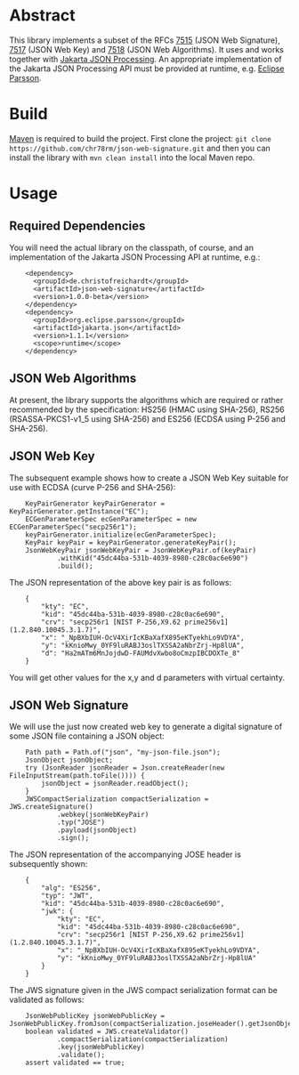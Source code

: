 # Abstract

This library implements a subset of the RFCs [7515](https://www.rfc-editor.org/rfc/rfc7515.html) (JSON Web Signature), [7517](https://www.rfc-editor.org/rfc/rfc7517) (JSON Web Key) 
and [7518](https://www.rfc-editor.org/rfc/rfc7518.html) (JSON Web Algorithms). It uses and works together with [Jakarta JSON Processing](https://github.com/jakartaee/jsonp-api). An appropriate
implementation of the Jakarta JSON Processing API must be provided at runtime, e.g. [Eclipse Parsson](https://github.com/eclipse-ee4j/parsson).

# Build

[Maven](https://maven.apache.org/) is required to build the project. First clone the project: `git clone https://github.com/chr78rm/json-web-signature.git` and then you can install the
library with `mvn clean install` into the local Maven repo.

# Usage

## Required Dependencies

You will need the actual library on the classpath, of course, and an implementation of the Jakarta JSON Processing API at runtime, e.g.:
```
    <dependency>
      <groupId>de.christofreichardt</groupId>
      <artifactId>json-web-signature</artifactId>
      <version>1.0.0-beta</version>
    </dependency>
    <dependency>
      <groupId>org.eclipse.parsson</groupId>
      <artifactId>jakarta.json</artifactId>
      <version>1.1.1</version>
      <scope>runtime</scope>
    </dependency>
```

## JSON Web Algorithms

At present, the library supports the algorithms which are required or rather recommended by the specification: HS256 (HMAC using SHA-256), RS256 (RSASSA-PKCS1-v1_5 using SHA-256) 
and ES256 (ECDSA using P-256 and SHA-256).

## JSON Web Key

The subsequent example shows how to create a JSON Web Key suitable for use with ECDSA (curve P-256 and SHA-256):
```
    KeyPairGenerator keyPairGenerator = KeyPairGenerator.getInstance("EC");
    ECGenParameterSpec ecGenParameterSpec = new ECGenParameterSpec("secp256r1");
    keyPairGenerator.initialize(ecGenParameterSpec);
    KeyPair keyPair = keyPairGenerator.generateKeyPair();
    JsonWebKeyPair jsonWebKeyPair = JsonWebKeyPair.of(keyPair)
            .withKid("45dc44ba-531b-4039-8980-c28c0ac6e690")
            .build();
```
The JSON representation of the above key pair is as follows:
```
    {
        "kty": "EC",
        "kid": "45dc44ba-531b-4039-8980-c28c0ac6e690",
        "crv": "secp256r1 [NIST P-256,X9.62 prime256v1] (1.2.840.10045.3.1.7)",
        "x": "_NpBXbIUH-OcV4XirIcKBaXafX895eKTyekhLo9VDYA",
        "y": "kKnioMwy_0YF9luRABJ3oslTXSSA2aNbrZrj-Hp8lUA",
        "d": "Ha2mATm6MnJojdwD-FAUMdvXwbo8oCmzpIBCDOXTe_8"
    }
```
You will get other values for the x,y and d parameters with virtual certainty.

## JSON Web Signature

We will use the just now created web key to generate a digital signature of some JSON file containing a JSON object:
```
    Path path = Path.of("json", "my-json-file.json");
    JsonObject jsonObject;
    try (JsonReader jsonReader = Json.createReader(new FileInputStream(path.toFile()))) {
        jsonObject = jsonReader.readObject();
    }
    JWSCompactSerialization compactSerialization = JWS.createSignature()
            .webkey(jsonWebKeyPair)
            .typ("JOSE")
            .payload(jsonObject)
            .sign();
```
The JSON representation of the accompanying JOSE header is subsequently shown:
```
    {
        "alg": "ES256",
        "typ": "JWT",
        "kid": "45dc44ba-531b-4039-8980-c28c0ac6e690",
        "jwk": {
            "kty": "EC",
            "kid": "45dc44ba-531b-4039-8980-c28c0ac6e690",
            "crv": "secp256r1 [NIST P-256,X9.62 prime256v1] (1.2.840.10045.3.1.7)",
            "x": "_NpBXbIUH-OcV4XirIcKBaXafX895eKTyekhLo9VDYA",
            "y": "kKnioMwy_0YF9luRABJ3oslTXSSA2aNbrZrj-Hp8lUA"
        }
    }
```
The JWS signature given in the JWS compact serialization format can be validated as follows:
```
    JsonWebPublicKey jsonWebPublicKey = JsonWebPublicKey.fromJson(compactSerialization.joseHeader().getJsonObject("jwk"));
    boolean validated = JWS.createValidator()
            .compactSerialization(compactSerialization)
            .key(jsonWebPublicKey)
            .validate();    
    assert validated == true;
```

